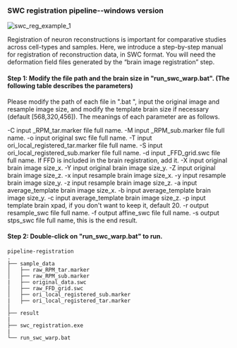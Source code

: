 ### SWC registration pipeline--windows version

![swc_reg_example_1](https://github.com/Vaa3D/vaa3d_tools/blob/master/hackathon/mBrainAligner/docs/images_swc_reg/image-20210805143056992.png)

Registration of neuron reconstructions is important for comparative studies across cell-types and samples. Here, we introduce a step-by-step manual for registration of reconstruction data, in SWC format. You will need the deformation field files generated by the “brain image registration” step.

#### Step 1: Modify the file path and the brain size in "run_swc_warp.bat". (The following table describes the parameters)

Please modify the path of each file in ".bat ", input the original image and resample image size, and modify the template brain size if necessary (default [568,320,456]). The meanings of each parameter are as follows.

<the path to input file>
-C <input_CCF_marker>  input _RPM_tar.marker file full name.
-M <input_Manual_marker>	input _RPM_sub.marker file full name.
-o <input_original_swc>	input original swc file full name.
-T <input_tar_auto_marker>  input ori_local_registered_tar.marker file full name.
-S <input_brain_auto_marker>     input ori_local_registered_sub.marker file full name.
-d <input_FFD_grid>  input _FFD_grid.swc file full name. If FFD is included in the brain registration, add it.
<the size to original brain image>
-X <original image size_x>   input original brain image size_x.
-Y <original image size_y>   input original brain image size_y.
-Z <original image size_z>   input original brain image size_z.
<the size to resample or stripmove brain image>
-x <resample image size_x>   input resample brain image size_x.
-y <resample image size_y>   input resample brain image size_y.
-z <resample image size_z>   input resample brain image size_z.
<the size to template brain image,default [568 320 456], is "average_template_25_u8_xpad.v3draw", an Allen CCF brain>
-a <average_template image size_x>   input average_template brain image size_x.
-b <average_template image size_y>   input average_template brain image size_y.
-c <average_template image size_z>   input average_template brain image size_z.
-p <pading_x>       input template brain xpad, if you don't want to keep it, default 20.
<the path to output swc file>
-r <out_resample_swc>    output resample_swc file full name.
-f <out_affine_swc>     output affine_swc file full name.
-s <out_stps_swc>     output stps_swc file full name, this is the end result.

#### Step 2: Double-click on "run_swc_warp.bat" to run.





```
pipeline-registration
.
├── sample_data
│   ├── raw_RPM_tar.marker
│   ├── raw_RPM_sub.marker
|	├── original_data.swc
│   ├── raw_FFD_grid.swc
│   ├── ori_local_registered_sub.marker
|	├── ori_local_registered_tar.marker
│   
├── result
|	
├── swc_registration.exe
|	
└── run_swc_warp.bat
```

